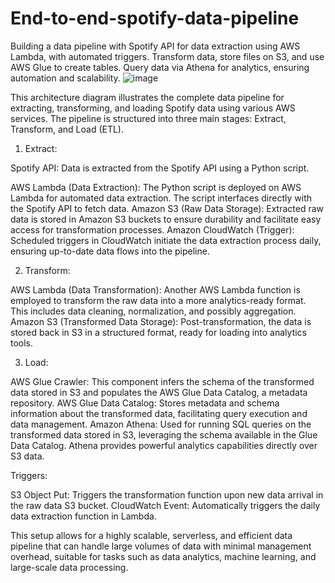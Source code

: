 # End-to-end-spotify-data-pipeline
Building a data pipeline with Spotify API for data extraction using AWS Lambda, with automated triggers. Transform data, store files on S3, and use AWS Glue to create tables. Query data via Athena for analytics, ensuring automation and scalability.
![image](https://github.com/user-attachments/assets/dd114eaf-db9b-460f-a612-ad425068154e)

This architecture diagram illustrates the complete data pipeline for extracting, transforming, and loading Spotify data using various AWS services. The pipeline is structured into three main stages: Extract, Transform, and Load (ETL).

1. Extract:

Spotify API: Data is extracted from the Spotify API using a Python script.

AWS Lambda (Data Extraction): The Python script is deployed on AWS Lambda for automated data extraction. The script interfaces directly with the Spotify API to fetch data.
Amazon S3 (Raw Data Storage): Extracted raw data is stored in Amazon S3 buckets to ensure durability and facilitate easy access for transformation processes.
Amazon CloudWatch (Trigger): Scheduled triggers in CloudWatch initiate the data extraction process daily, ensuring up-to-date data flows into the pipeline.

2. Transform:

AWS Lambda (Data Transformation): Another AWS Lambda function is employed to transform the raw data into a more analytics-ready format. This includes data cleaning, normalization, and possibly aggregation.
Amazon S3 (Transformed Data Storage): Post-transformation, the data is stored back in S3 in a structured format, ready for loading into analytics tools.

3. Load:

AWS Glue Crawler: This component infers the schema of the transformed data stored in S3 and populates the AWS Glue Data Catalog, a metadata repository.
AWS Glue Data Catalog: Stores metadata and schema information about the transformed data, facilitating query execution and data management.
Amazon Athena: Used for running SQL queries on the transformed data stored in S3, leveraging the schema available in the Glue Data Catalog. Athena provides powerful analytics capabilities directly over S3 data.

Triggers:

S3 Object Put: Triggers the transformation function upon new data arrival in the raw data S3 bucket.
CloudWatch Event: Automatically triggers the daily data extraction function in Lambda.

This setup allows for a highly scalable, serverless, and efficient data pipeline that can handle large volumes of data with minimal management overhead, suitable for tasks such as data analytics, machine learning, and large-scale data processing.
